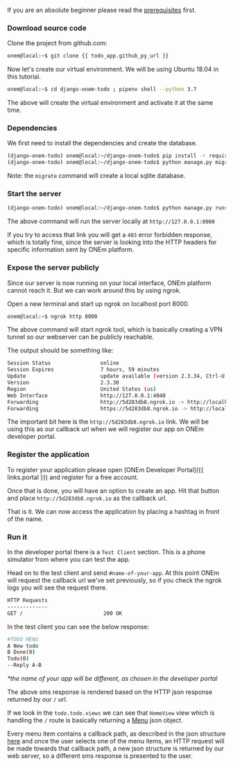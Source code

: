 If you are an absolute beginner please read the [prerequisites](/getting_started/python_prereq/) first.

### Download source code

Clone the project from github.com:

```bash
onem@local:~$ git clone {{ todo_app.github_py_url }}
```

Now let's create our virtual environment. We will be using Ubuntu 18.04 in this tutorial.

```bash
onem@local:~$ cd django-onem-todo ; pipenv shell --python 3.7
```

The above will create the virtual environment and activate it at the same time.


### Dependencies

We first need to install the dependencies and create the database.

```bash
(django-onem-todo) onem@local:~/django-onem-todo$ pip install -r requirements.txt
(django-onem-todo) onem@local:~/django-onem-todo$ python manage.py migrate
```
Note: the `migrate` command will create a local sqlite database.

### Start the server

```bash
(django-onem-todo) onem@local:~/django-onem-todo$ python manage.py runserver
```

The above command will run the server locally at `http://127.0.0.1:8000`

If you try to access that link you will get a `403` error forbidden response, which is totally fine, since the server is looking into the HTTP headers for specific information sent by ONEm platform.

### Expose the server publicly

Since our server is now running on your local interface, ONEm platform cannot reach it. But we can work around this by using ngrok.

Open a new terminal and start up ngrok on localhost port 8000.

```bash
onem@local:~$ ngrok http 8000
```

The above command will start ngrok tool, which is basically creating a VPN tunnel so our webserver can be publicly reachable.

The output should be something like:

```bash
Session Status                online
Session Expires               7 hours, 59 minutes
Update                        update available (version 2.3.34, Ctrl-U to update)
Version                       2.3.30
Region                        United States (us)
Web Interface                 http://127.0.0.1:4040
Forwarding                    http://5d283db8.ngrok.io -> http://localhost:8000
Forwarding                    https://5d283db8.ngrok.io -> http://localhost:8000
```

The important bit here is the `http://5d283db8.ngrok.io` link. We will be using this as our callback url when we will register our app on ONEm developer portal.

### Register the application

To register your application please open [ONEm Developer Portal]({{ links.portal }}) and register for a free account.

Once that is done, you will have an option to create an app. Hit that button and place `http://5d283db8.ngrok.io` as the callback url.

That is it. We can now access the application by placing a hashtag in front of the name.

### Run it

In the developer portal there is a `Test Client` section. This is a phone simulator from where you can test the app.

Head on to the test client and send `#name-of-your-app`. At this point ONEm will request the callback url we've set previously, so if you check the ngrok logs you will see the request there.

```bash
HTTP Requests
-------------
GET /                          200 OK   
```

In the test client you can see the below response:

```bash
#TODO MENU
A New todo
B Done(0)
Todo(0)
--Reply A-B
```

_*the name of your app will be different, as chosen in the developer portal_

The above sms response is rendered based on the HTTP json response returned by our `/` url.

If we look in the `todo.todo.views` we can see that `HomeView` view which is handling the `/` route is basically returning a [Menu](/building/menus/) json object.

Every menu item contains a callback path, as described in the json structure [here](/building/menus/#json-structure) and once the user selects one of the menu items, an HTTP request will be made towards that callback path, a new json structure is returned by our web server, so a different sms response is presented to the user.
